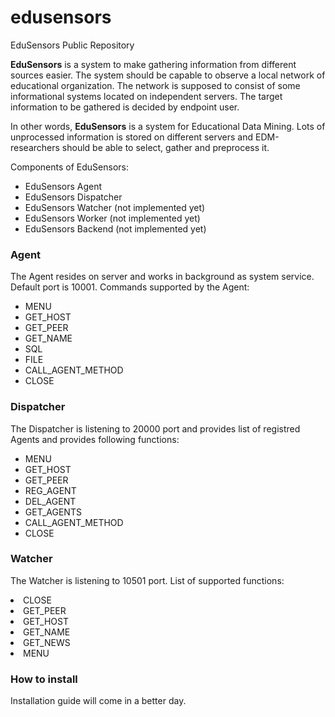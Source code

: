 # edusensors
EduSensors Public Repository

<b>EduSensors</b> is a system to make gathering information from different sources easier. The system should be capable to observe a local network of educational organization. The network is supposed
to consist of some informational systems located on independent servers. The target information to be gathered is decided by endpoint user. 

In other words, <b>EduSensors</b> is a system for Educational Data Mining. Lots of unprocessed information is stored on different servers and EDM-researchers should be able to select, gather and preprocess it.

Components of EduSensors:
<ul>
<li>EduSensors Agent</li>
<li>EduSensors Dispatcher</li>
<li>EduSensors Watcher (not implemented yet)</li>
<li>EduSensors Worker (not implemented yet)</li>
<li>EduSensors Backend (not implemented yet)</li>
</ul>

<h3>Agent</h3>

The Agent resides on server and works in background as system service. Default port is 10001.
Commands supported by the Agent:
<ul>
<li>MENU</li>
<li>GET_HOST</li>
<li>GET_PEER</li>
<li>GET_NAME</li>
<li>SQL</li>
<li>FILE</li>
<li>CALL_AGENT_METHOD</li>
<li>CLOSE</li>
</ul>

<h3>Dispatcher</h3>

The Dispatcher is listening to 20000 port and provides list of registred Agents and provides following functions:
<ul>
<li>MENU</li>
<li>GET_HOST</li>
<li>GET_PEER</li>
<li>REG_AGENT</li>
<li>DEL_AGENT</li>
<li>GET_AGENTS</li>
<li>CALL_AGENT_METHOD</li>
<li>CLOSE</li>
</ul>

<h3>Watcher</h3>

The Watcher is listening to 10501 port.
List of supported functions:
<li>CLOSE</li>
<li>GET_PEER</li>
<li>GET_HOST</li>
<li>GET_NAME</li>
<li>GET_NEWS</li>
<li>MENU</li>


<h3>How to install</h3>

Installation guide will come in a better day.
